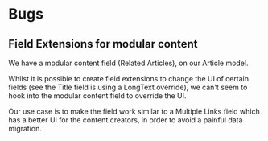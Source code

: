 # Bugs 

## Field Extensions for modular content 

We have a modular content field (Related Articles), on our Article model.

Whilst it is possible to create field extensions to change the UI of certain fields (see the Title field is using a LongText override), we can't seem to hook into the modular content field to override the UI.

Our use case is to make the field work similar to a Multiple Links field which has a better UI for the content creators, in order to avoid a painful data migration.
